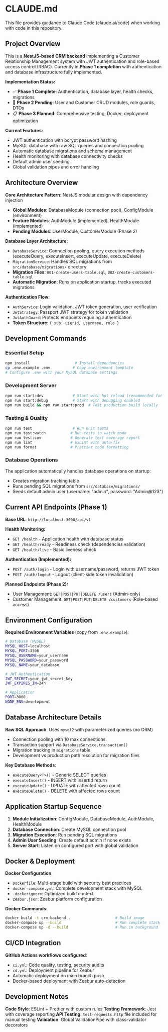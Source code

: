 # CLAUDE.md

This file provides guidance to Claude Code (claude.ai/code) when working with code in this repository.

## Project Overview

This is a **NestJS-based CRM backend** implementing a Customer Relationship Management system with JWT authentication and role-based access control (RBAC). Currently in **Phase 1 completion** with authentication and database infrastructure fully implemented.

**Implementation Status:**
- ✅ **Phase 1 Complete**: Authentication, database layer, health checks, migrations
- 🚧 **Phase 2 Pending**: User and Customer CRUD modules, role guards, DTOs
- 📋 **Phase 3 Planned**: Comprehensive testing, Docker, deployment optimization

**Current Features:**
- JWT authentication with bcrypt password hashing
- MySQL database with raw SQL queries and connection pooling
- Automatic database migrations and schema management
- Health monitoring with database connectivity checks
- Default admin user seeding
- Global validation pipes and error handling

## Architecture Overview

**Core Architecture Pattern**: NestJS modular design with dependency injection
- **Global Modules**: DatabaseModule (connection pool), ConfigModule (environment)
- **Feature Modules**: AuthModule (implemented), HealthModule (implemented)
- **Pending Modules**: UserModule, CustomerModule (Phase 2)

**Database Layer Architecture**:
- `DatabaseService`: Connection pooling, query execution methods (executeQuery, executeInsert, executeUpdate, executeDelete)
- `MigrationService`: Handles SQL migrations from `src/database/migrations/` directory
- **Migration Files**: `001-create-users-table.sql`, `002-create-customers-table.sql`
- **Automatic Migration**: Runs on application startup, tracks executed migrations

**Authentication Flow**:
- `AuthService`: Login validation, JWT token generation, user verification
- `JwtStrategy`: Passport JWT strategy for token validation
- `JwtAuthGuard`: Protects endpoints requiring authentication
- **Token Structure**: `{ sub: userId, username, role }`

## Development Commands

### Essential Setup
```bash
npm install                    # Install dependencies
cp .env.example .env          # Copy environment template
# Configure .env with your MySQL database settings
```

### Development Server
```bash
npm run start:dev             # Start with hot reload (recommended for development)
npm run start:debug           # Start with debugging enabled
npm run build && npm run start:prod  # Test production build locally
```

### Testing & Quality
```bash
npm run test                  # Run unit tests
npm run test:watch           # Run tests in watch mode
npm run test:cov             # Generate test coverage report
npm run lint                 # ESLint with auto-fix
npm run format               # Prettier code formatting
```

### Database Operations
The application automatically handles database operations on startup:
- Creates migration tracking table
- Runs pending SQL migrations from `src/database/migrations/`
- Seeds default admin user (username: "admin", password: "Admin@123")

## Current API Endpoints (Phase 1)

**Base URL**: `http://localhost:3000/api/v1`

**Health Monitoring:**
- `GET /health` - Application health with database status
- `GET /health/ready` - Readiness check (dependencies validation)
- `GET /health/live` - Basic liveness check

**Authentication (Implemented):**
- `POST /auth/login` - Login with username/password, returns JWT token
- `POST /auth/logout` - Logout (client-side token invalidation)

**Planned Endpoints (Phase 2):**
- User Management: `GET|POST|PUT|DELETE /users` (Admin-only)
- Customer Management: `GET|POST|PUT|DELETE /customers` (Role-based access)

## Environment Configuration

**Required Environment Variables** (copy from `.env.example`):
```bash
# Database (MySQL)
MYSQL_HOST=localhost
MYSQL_PORT=3306
MYSQL_USERNAME=your_username
MYSQL_PASSWORD=your_password
MYSQL_NAME=your_database

# JWT Authentication
JWT_SECRET=your_jwt_secret_key
JWT_EXPIRES_IN=24h

# Application
PORT=3000
NODE_ENV=development
```

## Database Architecture Details

**Raw SQL Approach**: Uses `mysql2` with parameterized queries (no ORM)
- Connection pooling with 10 max connections
- Transaction support via `DatabaseService.transaction()`
- Migration tracking in `migrations` table
- Development vs production path resolution for migration files

**Key Database Methods**:
- `executeQuery<T>()` - Generic SELECT queries
- `executeInsert()` - INSERT with insertId return
- `executeUpdate()` - UPDATE with affected rows count
- `executeDelete()` - DELETE with affected rows count

## Application Startup Sequence

1. **Module Initialization**: ConfigModule, DatabaseModule, AuthModule, HealthModule
2. **Database Connection**: Create MySQL connection pool
3. **Migration Execution**: Run pending SQL migrations
4. **Admin User Seeding**: Create default admin if none exists
5. **Server Start**: Listen on configured port with global validation

## Docker & Deployment

**Docker Configuration**:
- `Dockerfile`: Multi-stage build with security best practices
- `docker-compose.yml`: Complete development stack with MySQL
- `.dockerignore`: Optimized build context
- `zeabur.json`: Zeabur platform configuration

**Docker Commands**:
```bash
docker build -t crm-backend .                    # Build image
docker-compose up --build                        # Run complete stack
docker-compose up -d --build                     # Run in background
```

## CI/CD Integration

**GitHub Actions workflows configured**:
- `ci.yml`: Code quality, testing, security audits
- `cd.yml`: Deployment pipeline for Zeabur
- Automatic deployment on main branch push
- Docker-based deployment with Zeabur auto-detection

## Development Notes

**Code Style**: ESLint + Prettier with custom rules
**Testing Framework**: Jest with coverage reporting
**API Testing**: `test-requests.http` file included for manual testing
**Validation**: Global ValidationPipe with class-validator decorators